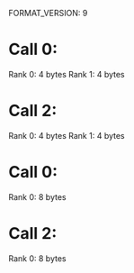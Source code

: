 FORMAT_VERSION: 9

# Call 0:
Rank 0: 4 bytes
Rank 1: 4 bytes
# Call 2:
Rank 0: 4 bytes
Rank 1: 4 bytes

# Call 0:
Rank 0: 8 bytes
# Call 2:
Rank 0: 8 bytes

